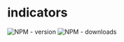 # indicators

![NPM - version](https://img.shields.io/npm/dw/indicators.svg)
![NPM - downloads](https://img.shields.io/npm/v/indicators.svg)
